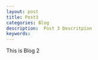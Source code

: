 ```yaml
---
layout: post
title: Post3
categories: Blog
description:  Post 3 Descritpion
keywords: 
---
```

This is Blog 2